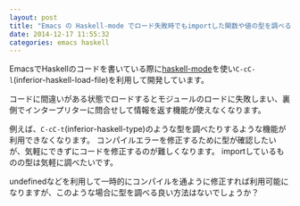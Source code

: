 ```yaml
---
layout: post
title: "Emacs の Haskell-mode でロード失敗時でもimportした関数や値の型を調べる方法は？"
date: 2014-12-17 11:55:32
categories: emacs haskell
---
```

<p>EmacsでHaskellのコードを書いている際に<a href="https://github.com/haskell/haskell-mode" rel="nofollow">haskell-mode</a>を使い<code>C-cC-l</code>(inferior-haskell-load-file)を利用して開発しています。</p>

<p>コードに間違いがある状態でロードするとモジュールのロードに失敗しまい、裏側でインタープリターに問合せして情報を返す機能が使えなくなります。</p>

<p>例えば、<code>C-cC-t</code>(inferior-haskell-type)のような型を調べたりするような機能が利用できなくなります。
コンパイルエラーを修正するために型が確認したいが、気軽にできずにコードを修正するのが難しくなります。
importしているものの型は気軽に調べたいです。</p>

<p>undefinedなどを利用して一時的にコンパイルを通ように修正すれば利用可能になりますが、このような場合に型を調べる良い方法はないでしょうか？</p>
